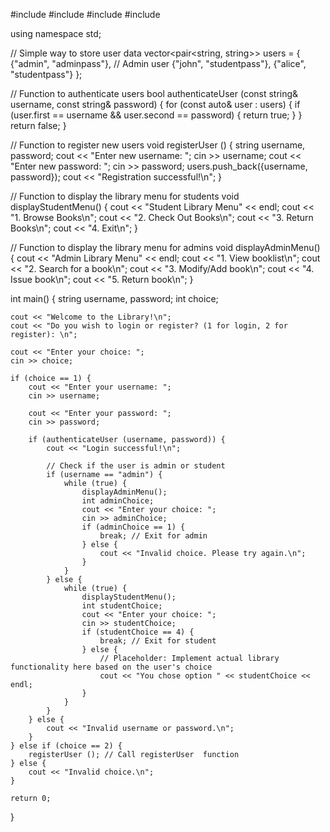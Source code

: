 #include <iostream>
#include <string>
#include <vector>
#include <array>

using namespace std;

// Simple way to store user data
vector<pair<string, string>> users = {
    {"admin", "adminpass"}, // Admin user
    {"john", "studentpass"},
    {"alice", "studentpass"}
};

// Function to authenticate users
bool authenticateUser (const string& username, const string& password) {
    for (const auto& user : users) {
        if (user.first == username && user.second == password) {
            return true;
        }
    }
    return false;
}

// Function to register new users
void registerUser () {
    string username, password;
    cout << "Enter new username: ";
    cin >> username;
    cout << "Enter new password: ";
    cin >> password;
    users.push_back({username, password});
    cout << "Registration successful!\n";
}

// Function to display the library menu for students
void displayStudentMenu() {
    cout << "Student Library Menu" << endl;
    cout << "1. Browse Books\n";
    cout << "2. Check Out Books\n";
    cout << "3. Return Books\n";
    cout << "4.  Exit\n";
}

// Function to display the library menu for admins
void displayAdminMenu() {
    cout << "Admin Library Menu" << endl;
     cout << "1. View booklist\n";
     cout << "2. Search for a book\n";
     cout << "3. Modify/Add book\n";
    cout << "4. Issue book\n";
    cout << "5. Return book\n";
}

int main() {
    string username, password;
    int choice;

    cout << "Welcome to the Library!\n";
    cout << "Do you wish to login or register? (1 for login, 2 for register): \n";

    cout << "Enter your choice: ";
    cin >> choice;

    if (choice == 1) {
        cout << "Enter your username: ";
        cin >> username;

        cout << "Enter your password: ";
        cin >> password;

        if (authenticateUser (username, password)) {
            cout << "Login successful!\n";

            // Check if the user is admin or student
            if (username == "admin") {
                while (true) {
                    displayAdminMenu();
                    int adminChoice;
                    cout << "Enter your choice: ";
                    cin >> adminChoice;
                    if (adminChoice == 1) {
                        break; // Exit for admin
                    } else {
                        cout << "Invalid choice. Please try again.\n";
                    }
                }
            } else {
                while (true) {
                    displayStudentMenu();
                    int studentChoice;
                    cout << "Enter your choice: ";
                    cin >> studentChoice;
                    if (studentChoice == 4) {
                        break; // Exit for student
                    } else {
                        // Placeholder: Implement actual library functionality here based on the user's choice
                        cout << "You chose option " << studentChoice << endl;
                    }
                }
            }
        } else {
            cout << "Invalid username or password.\n";
        }
    } else if (choice == 2) {
        registerUser (); // Call registerUser  function
    } else {
        cout << "Invalid choice.\n";
    }

    return 0;
}